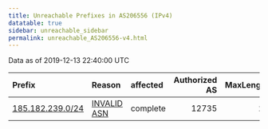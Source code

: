 ```yaml
---
title: Unreachable Prefixes in AS206556 (IPv4)
datatable: true
sidebar: unreachable_sidebar
permalink: unreachable_AS206556-v4.html
---
```


Data as of 2019-12-13 22:40:00 UTC


<div class="datatable-begin"></div>

| Prefix                                                     | Reason                                                                                                   | affected   |   Authorized AS |   MaxLength | Anchor                                         |   unreachable /24s |
|:-----------------------------------------------------------|:---------------------------------------------------------------------------------------------------------|:-----------|----------------:|------------:|:-----------------------------------------------|-------------------:|
| [185.182.239.0/24](https://stat.ripe.net/185.182.239.0/24) | [INVALID ASN](https://rpki-validator.ripe.net/announcement-preview?asn=AS206556&prefix=185.182.239.0/24) | complete   |           12735 |          24 | [RIPE](unreachable_RIPE_NCC_RPKI_Root-v4.html) |                  1 |

<div class="datatable-end"></div>